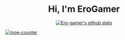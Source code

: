 <h1 align="center">Hi, I'm EroGamer</a></h1>

<p align="center">
  <a href="https://github.com/Ero-gamer"><img src="https://github-readme-stats.vercel.app/api?username=Ero-gamer&hide_border=true&theme=midnight-purple&show_icons=true" alt="Ero-gamer's github stats"></a>
</p>

[<img src="https://moco.mehiz.live/get/@Ero-gamer?theme=rule34" alt="moe-counter" />]()
